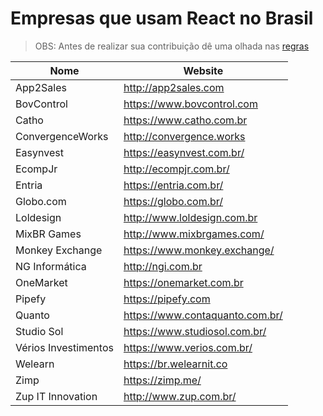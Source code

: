# Empresas que usam React no Brasil

> OBS: Antes de realizar sua contribuição dê uma olhada nas [regras](https://github.com/react-brasil/empresas-que-usam-react-no-brasil/blob/master/CONTRIBUTING.md)

Nome | Website
------------ | -------
App2Sales | http://app2sales.com
BovControl | https://www.bovcontrol.com
Catho   | https://www.catho.com.br
ConvergenceWorks | http://convergence.works
Easynvest | https://easynvest.com.br/
EcompJr | http://ecompjr.com.br/
Entria | https://entria.com.br/
Globo.com | https://globo.com.br/
Loldesign | http://www.loldesign.com.br
MixBR Games | http://www.mixbrgames.com/
Monkey Exchange | https://www.monkey.exchange/
NG Informática | http://ngi.com.br
OneMarket | https://onemarket.com.br
Pipefy | https://pipefy.com
Quanto | https://www.contaquanto.com.br/
Studio Sol | https://www.studiosol.com.br/
Vérios Investimentos | https://www.verios.com.br/
Welearn | https://br.welearnit.co
Zimp | https://zimp.me/
Zup IT Innovation | http://www.zup.com.br/
